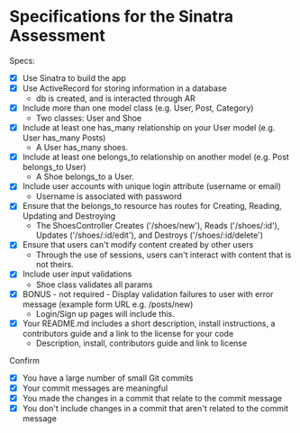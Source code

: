 # Specifications for the Sinatra Assessment

Specs:
- [x] Use Sinatra to build the app
- [x] Use ActiveRecord for storing information in a database
    - db is created, and is interacted through AR
- [x] Include more than one model class (e.g. User, Post, Category)
    - Two classes: User and Shoe
- [x] Include at least one has_many relationship on your User model (e.g. User has_many Posts)
    - A User has_many shoes.
- [x] Include at least one belongs_to relationship on another model (e.g. Post belongs_to User)
    - A Shoe belongs_to a User.
- [x] Include user accounts with unique login attribute (username or email)
    - Username is associated with password
- [x] Ensure that the belongs_to resource has routes for Creating, Reading, Updating and Destroying
    - The ShoesController Creates ('/shoes/new'), Reads ('/shoes/:id'), Updates ('/shoes/:id/edit'), and Destroys ('/shoes/:id/delete')
- [x] Ensure that users can't modify content created by other users
    - Through the use of sessions, users can't interact with content that is not theirs.
- [x] Include user input validations
    - Shoe class validates all params
- [X] BONUS - not required - Display validation failures to user with error message (example form URL e.g. /posts/new)
    - Login/Sign up pages will include this.
- [X] Your README.md includes a short description, install instructions, a contributors guide and a link to the license for your code
    - Description, install, contributors guide and link to license

Confirm
- [x] You have a large number of small Git commits
- [x] Your commit messages are meaningful
- [x] You made the changes in a commit that relate to the commit message
- [x] You don't include changes in a commit that aren't related to the commit message
